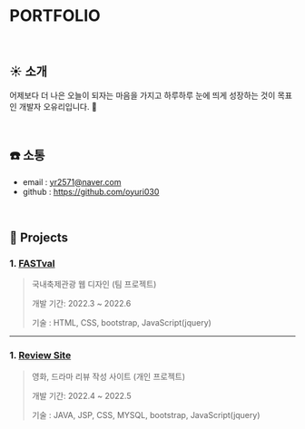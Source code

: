 # PORTFOLIO

</br>

## :sunny: 소개
어제보다 더 나은 오늘이 되자는 마음을 가지고
하루하루 눈에 띄게 성장하는 것이 목표인 개발자 오유리입니다. :baby_chick:

</br>

## :phone: 소통
- email : yr2571@naver.com
- github : https://github.com/oyuri030

</br>

## :triangular_flag_on_post: Projects
### 1. [FASTval](https://github.com/oyuri030/project_a/blob/main/FASTval.md)
>국내축제관광 웹 디자인 (팀 프로젝트)
>
>개발 기간: 2022.3 ~ 2022.6 
>
>기술 : HTML, CSS, bootstrap, JavaScript(jquery)
>

---

### 1. [Review Site](https://github.com/oyuri030/project_a/blob/main/ReviewSite/Review_Site.md)
>영화, 드라마 리뷰 작성 사이트 (개인 프로젝트)
>
>개발 기간: 2022.4 ~ 2022.5
>
>기술 : JAVA, JSP, CSS, MYSQL, bootstrap, JavaScript(jquery)
>

</br>

